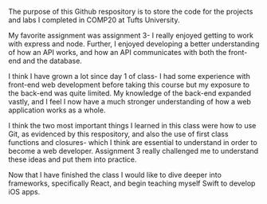 The purpose of this Github respository is to store the code for the projects and labs I completed in COMP20 at Tufts University.

My favorite assignment was assignment 3- I really enjoyed getting to work with express and node. Further, I enjoyed developing a better understanding of how an API works, and how an API communicates with both the front-end and the database.

I think I have grown a lot since day 1 of class- I had some experience with front-end web development before taking this course but my exposure to the back-end was quite limited. My knowledge of the back-end expanded vastly, and I feel I now have a much stronger understanding of how a web application works as a whole. 

I think the two most important things I learned in this class were how to use Git, as evidenced by this respository, and also the use of first class functions and closures- which I think are essential to understand in order to become a web developer. Assignment 3 really challenged me to understand these ideas and put them into practice.

Now that I have finished the class I would like to dive deeper into frameworks, specifically React, and
begin teaching myself Swift to develop iOS apps. 
